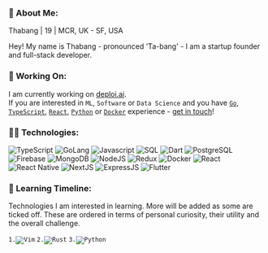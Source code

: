 <!--
**4thabang/4thabang** is a ✨ _special_ ✨ repository because its `README.md` (this file) appears on your GitHub profile.
-->

### 👋 About Me:

Thabang | 19 | MCR, UK - SF, USA

Hey! My name is Thabang - pronounced 'Ta-bang' - I am a startup founder and full-stack developer. 

### 🚀 Working On:
I am currently working on [deploi.ai](https://github.com/deploiai).
<br/>
If you are interested in `ML`, `Software` or `Data Science` and you have [`Go`](https://golang.org/), [`TypeScript`](https://www.typescriptlang.org/), [`React`](https://reactjs.org/), [`Python`](https://www.python.org/) or [`Docker`](https://www.docker.com/) experience - [get in touch](mailto:thabang@fordabl.com)!

[Comment]: <> (## 📨 Contact:)
[Comment]: <> (https://img.shields.io/badge/%F0%9F%90%A6%20twitter-purethabang-00aced?style=flat-square)
[Comment]: <> (https://img.shields.io/badge/%F0%9F%8C%90%20company-fordabl-ff9a44?style=flat-square)
[Comment]: <> (https://img.shields.io/badge/%F0%9F%93%A9%20email%20me-email%20address-D44638?style=flat-square)


### 👨‍💻 Technologies:
<p display="inline-flex">
<!--Programming Languages-->
<img src="https://img.shields.io/badge/Lang-TypeScript-3278C6?style=flat-square" alt="TypeScript">
<img src="https://img.shields.io/badge/Lang-Go-7FD5EA?style=flat-square" alt="GoLang">
<img src="https://img.shields.io/badge/Lang-JavaScript-F8C751?style=flat-square" alt="Javascript">
<img src="https://img.shields.io/badge/Lang-SQL-336791?style=flat-square" alt="SQL">
<img src="https://img.shields.io/badge/Lang-Dart-41C4FF?style=flat-square" alt="Dart">
<!--DBMS/DB-->
<img src="https://img.shields.io/badge/DB-PostgresSQL-336791?style=flat-square" alt="PostgreSQL">
<img src="https://img.shields.io/badge/DB-Firebase-FFCB2B?style=flat-square" alt="Firebase">
<img src="https://img.shields.io/badge/DB-MongoDB-13AA52?style=flat-square" alt="MongoDB">
<!--Runtime-->
<img src="https://img.shields.io/badge/Runtime-NodeJS-036E00?style=flat-square" alt="NodeJS">
<!--Tool-->
<img src="https://img.shields.io/badge/Tool-Redux-764ABC?style=flat-square" alt="Redux">
<img src="https://img.shields.io/badge/Tool-Docker-369DED?style=flat-square" alt="Docker">
<!--Frameworks-->
<img src="https://img.shields.io/badge/Framework-React-61DAFB?style=flat-square" alt="React">
<img src="https://img.shields.io/badge/Framework-React%20Native-61DAFB?style=flat-square" alt="React Native">
<img src="https://img.shields.io/badge/Framework-NextJS-111111?style=flat-square" alt="NextJS">
<img src="https://img.shields.io/badge/Framework-ExpressJS-323232?style=flat-square" alt="ExpressJS">
<img src="https://img.shields.io/badge/Framework-Flutter-085A9D?style=flat-square" alt="Flutter">
</p>

### 🧠 Learning Timeline:
Technologies I am interested in learning. More will be added as some are ticked off. These are ordered in terms of personal curiosity, their utility and the overall challenge.

<p display="inline-flex">
<code>1.<img src="https://img.shields.io/badge/Tool-Vim-009833?style=flat-square" alt="Vim"></code>
<code>2.<img src="https://img.shields.io/badge/Lang-Rust-F14A00?style=flat-square" alt="Rust"></code>
<code>3.<img src="https://img.shields.io/badge/Lang-Python-408BC5?style=flat-square" alt="Python"></code>
</p>

